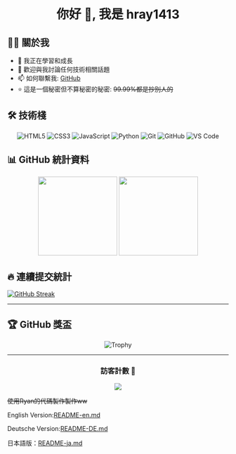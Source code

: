 <div align="center">
  
# 你好 👋, 我是 hray1413

</div>

## 👨‍💻 關於我

- 🌱 我正在學習和成長
- 💬 歡迎與我討論任何技術相關話題
- 📫 如何聯繫我: [GitHub](https://github.com/hray1413)
- ⭐ 這是一個秘密但不算秘密的秘密: ~~99.99%都是抄別人的~~

## 🛠️ 技術棧

<div align="center">

![HTML5](https://img.shields.io/badge/-HTML5-E34F26?style=flat-square&logo=html5&logoColor=white)
![CSS3](https://img.shields.io/badge/-CSS3-1572B6?style=flat-square&logo=css3)
![JavaScript](https://img.shields.io/badge/-JavaScript-F7DF1E?style=flat-square&logo=javascript&logoColor=black)
![Python](https://img.shields.io/badge/-Python-3776AB?style=flat-square&logo=Python&logoColor=white)
![Git](https://img.shields.io/badge/-Git-F05032?style=flat-square&logo=git&logoColor=white)
![GitHub](https://img.shields.io/badge/-GitHub-181717?style=flat-square&logo=github)
![VS Code](https://img.shields.io/badge/-VS%20Code-007ACC?style=flat-square&logo=visual-studio-code)

</div>

## 📊 GitHub 統計資料

<div align="center">
  <img height="180em" src="https://github-readme-stats.vercel.app/api?username=hray1413&show_icons=true&theme=tokyonight&include_all_commits=true&count_private=true"/>
  <img height="180em" src="https://github-readme-stats.vercel.app/api/top-langs/?username=hray1413&layout=compact&langs_count=8&theme=tokyonight"/>
</div>

## 🔥 連續提交統計
[![GitHub Streak](https://streak-stats.demolab.com?user=hray1413)](https://git.io/streak-stats)

---
## 🏆 GitHub 獎盃

<div align="center">
  
![Trophy](https://github-profile-trophy.vercel.app/?username=hray1413&theme=tokyonight&row=1&column=6)

</div>

---

<div align="center">
  
### 訪客計數 👀
  
![](https://komarev.com/ghpvc/?username=hray1413&color=blueviolet&style=flat-square&label=PROFILE+VIEWS)

</div>

~~使用Ryan的代碼製作製作ww~~

English Version:[README-en.md](https://github.com/hray1413/hray1413/blob/main/README-en.md)

Deutsche Version:[README-DE.md](https://github.com/hray1413/hray1413/blob/main/README-DE.md)

日本語版：[README-ja.md](https://github.com/hray1413/hray1413/blob/main/README-ja.md)

